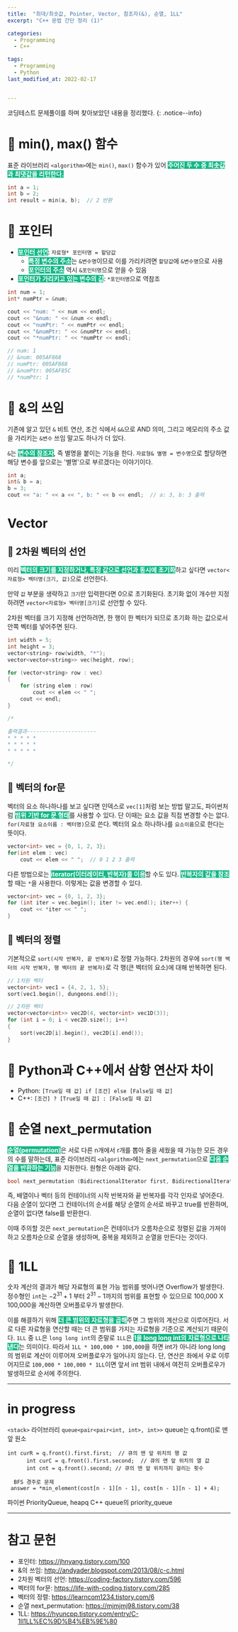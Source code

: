 ```yaml
---
title:  "최대/최솟값, Pointer, Vector, 참조자(&), 순열, 1LL"
excerpt: "C++ 문법 간단 정리 (1)"

categories:
  - Programming
  - C++

tags:
  - Programming
  - Python
last_modified_at: 2022-02-17


---
```


코딩테스트 문제풀이를 하며 찾아보았던 내용을 정리했다.
{: .notice--info}

# 🥝 min(), max() 함수
표준 라이브러리 `<algorithm>`에는 `min()`, `max()` 함수가 있어 <span style="background-color: #12B886; color: white">**주어진 두 수 중 최솟값과 최댓값을 리턴한다.**</span>
```cpp
int a = 1;
int b = 2;
int result = min(a, b);  // 2 반환
```

# 🥥 포인터

* <span style="background-color: #12B886; color: white">**포인터 선언**</span>: `자료형* 포인터명 = 할당값`
  * <span style="background-color: #12B886; color: white">**특정 변수의 주소**</span>는 `&변수명`이므로 이를 가리키려면 `할당값`에 `&변수명`으로 사용
  * <span style="background-color: #12B886; color: white">**포인터의 주소**</span> 역시 `&포인터명`으로 얻을 수 있음
* <span style="background-color: #12B886; color: white">**포인터가 가리키고 있는 변수의 값**</span>: `*포인터명`으로 역참조

```cpp
int num = 1;
int* numPtr = &num;

cout << "num: " << num << endl;
cout << "&num: " << &num << endl;
cout << "numPtr: " << numPtr << endl;
cout << "&numPtr: " << &numPtr << endl;
cout << "*numPtr: " << *numPtr << endl;

// num: 1
// &num: 005AF868
// numPtr: 005AF868
// &numPtr: 005AF85C
// *numPtr: 1  
```

# 🍇 &의 쓰임
기존에 알고 있던 `&` 비트 연산, 조건 식에서 `&&`으로 AND 의미, 그리고 메모리의 주소 값을 가리키는 `&변수` 쓰임 말고도 하나가 더 있다.

`&`는 <span style="background-color: #12B886; color: white">**변수의 참조자**</span>, 즉 별명을 붙이는 기능을 한다. `자료형& 별명 = 변수명`으로 할당하면 해당 변수를 앞으로는 '별명'으로 부르겠다는 이야기이다.

```cpp
int a;
int& b = a;
b = 3;
cout << "a: " << a << ", b: " << b << endl;  // a: 3, b: 3 출력
```

# Vector
## 🍈 2차원 벡터의 선언
미리 <span style="background-color: #12B886; color: white">**벡터의 크기를 지정하거나, 특정 값으로 선언과 동시에 초기화**</span>하고 싶다면 `vector<자료형> 벡터명(크기, 값)`으로 선언한다. 

만약 `값` 부분을 생략하고 `크기`만 입력한다면 0으로 초기화된다. 초기화 없이 개수만 지정하려면 `vector<자료형> 벡터명[크기]`로 선언할 수 있다.

2차원 벡터를 크기 지정해 선언하려면, 한 행이 한 벡터가 되므로 초기화 하는 값으로서 안쪽 벡터를 넣어주면 된다.

```cpp
int width = 5;
int height = 3;
vector<string> row(width, "*");
vector<vector<string>> vec(height, row);

for (vector<string> row : vec)
{
    for (string elem : row)
        cout << elem << " ";
    cout << endl;
}

/* 

출력결과----------------------
* * * * *
* * * * *
* * * * *

*/
```

## 🍉 벡터의 for문
벡터의 요소 하나하나를 보고 싶다면 인덱스로 `vec[1]`처럼 보는 방법 말고도, 파이썬처럼 <span style="background-color: #12B886; color: white">**범위 기반 for 문 형태**</span>를 사용할 수 있다. 단 이때는 요소 값을 직접 변경할 수는 없다. `for(자료형 요소이름 : 벡터명)`으로 쓴다. 벡터의 요소 하나하나를 `요소이름`으로 한다는 뜻이다.
```cpp
vector<int> vec = {0, 1, 2, 3};
for(int elem : vec)
    cout << elem << " ";  // 0 1 2 3 출력
```

다른 방법으로는 <span style="background-color: #12B886; color: white">**iterator(이터레이터, 반복자)를 이용**</span>할 수도 있다. <span style="background-color: #12B886; color: white">**반복자의 값을 참조**</span>할 때는 `*`을 사용한다. 이렇게는 값을 변경할 수 있다.
```cpp
vector<int> vec = {0, 1, 2, 3};
for (int iter = vec.begin(); iter != vec.end(); iter++) { 
    cout << *iter << " ";
}
```

## 🍊 벡터의 정렬
기본적으로  `sort(시작 반복자, 끝 반복자)`로 정렬 가능하다.
2차원의 경우에 `sort(행 벡터의 시작 반복자, 행 벡터의 끝 반복자)`로 각 행(큰 벡터의 요소)에 대해 반복하면 된다.
```cpp
// 1차원 벡터
vector<int> vec1 = {4, 2, 1, 5};
sort(vec1.begin(), dungeons.end());

// 2차원 벡터
vector<vector<int>> vec2D(4, vector<int> vec1D(3));
for (int i = 0; i < vec2D.size(); i++)
{
    sort(vec2D[i].begin(), vec2D[i].end());
}
```

# 🍋 Python과 C++에서 삼항 연산자 차이
  * Python: `[True일 때 값] if [조건] else [False일 때 값]`
  * C++: `[조건] ? [True일 때 값] : [False일 때 값]`

# 🍌 순열 next_permutation
<span style="background-color: #12B886; color: white">**순열(permutation)**</span>은 서로 다른 n개에서 r개를 뽑아 줄을 세웠을 때 가능한 모든 경우의 수를 말하는데, 표준 라이브러리 `<algorithm>`에는 `next_permutation`으로 <span style="background-color: #12B886; color: white">**다음 순열을 반환하는 기능**</span>을 지원한다. 원형은 아래와 같다.

```cpp
bool next_permutation (BidirectionalIterator first, BidirectionalIterator last);
```

즉, 배열이나 벡터 등의 컨테이너의 시작 반복자와 끝 반복자를 각각 인자로 넣어준다. 다음 순열이 있다면 그 컨테이너의 순서를 해당 순열의 순서로 바꾸고 true를 반환하며, 순열이 없다면 false를 반환한다.

이때 주의할 것은 `next_permutation`은 컨테이너가 오름차순으로 정렬된 값을 가져야 하고 오름차순으로 순열을 생성하며, 중복을 제외하고 순열을 만든다는 것이다.

# 🍍 1LL
숫자 계산의 결과가 해당 자료형의 표현 가능 범위를 벗어나면 Overflow가 발생한다. 
정수형인 `int`는 $-2^{31} + 1$ 부터 $2^{31} - 1$까지의 범위를 표현할 수 있으므로 100,000 X 100,000을 계산하면 오버플로우가 발생한다.

이를 해결하기 위해 <span style="background-color: #12B886; color: white">**더 큰 범위의 자료형을 곱해**</span>주면 그 범위의 계산으로 이루어진다. 서로 다른 자료형을 연산할 때는 더 큰 범위를 가지는 자료형을 기준으로 계산되기 때문이다.
`1LL` 중 `LL`은 `long long int`의 준말로 `1LL`은 <span style="background-color: #12B886; color: white">**1을 long long int의 자료형으로 나타낸다**</span>는 의미이다. 따라서 `1LL * 100,000 * 100,000`을 하면 int가 아니라 long long의 범위로 계산이 이루어져 오버플로우가 일어나지 않는다. 단, 연산은 좌에서 우로 이루어지므로 `100,000 * 100,000 * 1LL`이면 앞서 int 범위 내에서 여전히 오버플로우가 발생하므로 순서에 주의한다.

- - -

# in progress

`<stack>` 라이브러리
`queue<pair<pair<int, int>, int>>`
queue는 q.front()로 맨 앞 원소
  ```
  int curR = q.front().first.first;  // 큐의 맨 앞 위치의 행 값
        int curC = q.front().first.second;  // 큐의 맨 앞 위치의 열 값
        int cnt = q.front().second; // 큐의 맨 앞 위치까지 걸리는 횟수
  ```
 ``` 
   BFS 경주로 문제
  answer = *min_element(cost[n - 1][n - 1], cost[n - 1][n - 1] + 4);
  ```

  
   파이썬 PriorityQueue, heapq
  C++ queue의 priority_queue

- - -

# 참고 문헌
* 포인터: https://jhnyang.tistory.com/100
* &의 쓰임: http://andyader.blogspot.com/2013/08/c-c.html
* 2차원 벡터의 선언: https://coding-factory.tistory.com/596
* 벡터의 for문: https://life-with-coding.tistory.com/285
* 벡터의 정렬: https://learncom1234.tistory.com/6
* 순열 next_permutation: https://mjmjmj98.tistory.com/38
* 1LL: https://hyuncpp.tistory.com/entry/C-1ll1LL%EC%9D%B4%EB%9E%80